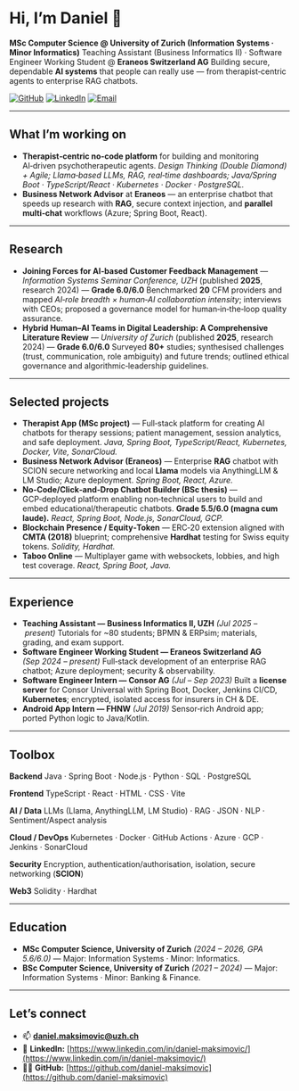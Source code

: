 # Hi, I’m Daniel 👋

**MSc Computer Science @ University of Zurich (Information Systems · Minor Informatics)**
Teaching Assistant (Business Informatics II) · Software Engineer Working Student @ **Eraneos Switzerland AG**
Building secure, dependable **AI systems** that people can really use — from therapist‑centric agents to enterprise RAG chatbots.

[![GitHub](https://img.shields.io/badge/GitHub-daniel--maksimovic-181717?logo=github)](https://github.com/daniel-maksimovic)
[![LinkedIn](https://img.shields.io/badge/LinkedIn-daniel--maksimovic-0A66C2?logo=linkedin\&logoColor=white)](https://www.linkedin.com/in/daniel-maksimovic/)
[![Email](https://img.shields.io/badge/Email-daniel.maksimovic01%40gmail.com-D14836?logo=gmail\&logoColor=white)](mailto:daniel.maksimovic01@gmail.com)

---

## What I’m working on

* **Therapist‑centric no‑code platform** for building and monitoring AI‑driven psychotherapeutic agents.
  *Design Thinking (Double Diamond) + Agile; Llama‑based LLMs, RAG, real‑time dashboards; Java/Spring Boot · TypeScript/React · Kubernetes · Docker · PostgreSQL.*
* **Business Network Advisor** at **Eraneos** — an enterprise chatbot that speeds up research with **RAG**, secure context injection, and **parallel multi‑chat** workflows (Azure; Spring Boot, React).

---

## Research

* **Joining Forces for AI‑based Customer Feedback Management** — *Information Systems Seminar Conference, UZH* (published **2025**, research 2024) — **Grade 6.0/6.0**
  Benchmarked **20** CFM providers and mapped *AI‑role breadth × human‑AI collaboration intensity*; interviews with CEOs; proposed a governance model for human‑in‑the‑loop quality assurance.
* **Hybrid Human–AI Teams in Digital Leadership: A Comprehensive Literature Review** — *University of Zurich* (published **2025**, research 2024) — **Grade 6.0/6.0**
  Surveyed **80+** studies; synthesised challenges (trust, communication, role ambiguity) and future trends; outlined ethical governance and algorithmic‑leadership guidelines.

---

## Selected projects

* **Therapist App (MSc project)** — Full‑stack platform for creating AI chatbots for therapy sessions; patient management, session analytics, and safe deployment.
  *Java, Spring Boot, TypeScript/React, Kubernetes, Docker, Vite, SonarCloud.*
* **Business Network Advisor (Eraneos)** — Enterprise **RAG** chatbot with SCION secure networking and local **Llama** models via AnythingLLM & LM Studio; Azure deployment.
  *Spring Boot, React, Azure.*
* **No‑Code/Click‑and‑Drop Chatbot Builder (BSc thesis)** — GCP‑deployed platform enabling non‑technical users to build and embed educational/therapeutic chatbots. **Grade 5.5/6.0 (magna cum laude).**
  *React, Spring Boot, Node.js, SonarCloud, GCP.*
* **Blockchain Presence / Equity‑Token** — ERC‑20 extension aligned with **CMTA (2018)** blueprint; comprehensive **Hardhat** testing for Swiss equity tokens.
  *Solidity, Hardhat.*
* **Taboo Online** — Multiplayer game with websockets, lobbies, and high test coverage.
  *React, Spring Boot, Java.*

---

## Experience

* **Teaching Assistant — Business Informatics II, UZH** *(Jul 2025 – present)*
  Tutorials for \~80 students; BPMN & ERPsim; materials, grading, and exam support.
* **Software Engineer Working Student — Eraneos Switzerland AG** *(Sep 2024 – present)*
  Full‑stack development of an enterprise RAG chatbot; Azure deployment; security & observability.
* **Software Engineer Intern — Consor AG** *(Jul – Sep 2023)*
  Built a **license server** for Consor Universal with Spring Boot, Docker, Jenkins CI/CD, **Kubernetes**; encrypted, isolated access for insurers in CH & DE.
* **Android App Intern — FHNW** *(Jul 2019)*
  Sensor‑rich Android app; ported Python logic to Java/Kotlin.

---

## Toolbox

**Backend**
Java · Spring Boot · Node.js · Python · SQL · PostgreSQL

**Frontend**
TypeScript · React · HTML · CSS · Vite

**AI / Data**
LLMs (Llama, AnythingLLM, LM Studio) · RAG · JSON · NLP · Sentiment/Aspect analysis

**Cloud / DevOps**
Kubernetes · Docker · GitHub Actions · Azure · GCP · Jenkins · SonarCloud

**Security**
Encryption, authentication/authorisation, isolation, secure networking (**SCION**)

**Web3**
Solidity · Hardhat

---

## Education

* **MSc Computer Science, University of Zurich** *(2024 – 2026, GPA 5.6/6.0)* — Major: Information Systems · Minor: Informatics.
* **BSc Computer Science, University of Zurich** *(2021 – 2024)* — Major: Information Systems · Minor: Banking & Finance.

---

## Let’s connect

* 📫 **[daniel.maksimovic@uzh.ch](mailto:daniel.maksimovic@uzh.ch)**
* 💼 **LinkedIn:** [https://www.linkedin.com/in/daniel-maksimovic/](https://www.linkedin.com/in/daniel-maksimovic/)
* 🧑‍💻 **GitHub:** [https://github.com/daniel-maksimovic](https://github.com/daniel-maksimovic)
